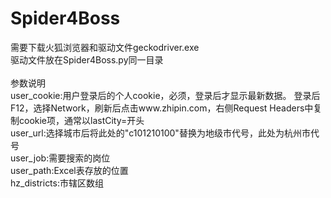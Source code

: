 # Spider4Boss
需要下载火狐浏览器和驱动文件geckodriver.exe<br>
驱动文件放在Spider4Boss.py同一目录<br>
<br>
参数说明<br>
user_cookie:用户登录后的个人cookie，必须，登录后才显示最新数据。
登录后F12，选择Network，刷新后点击www.zhipin.com，右侧Request Headers中复制cookie项，通常以lastCity=开头<br>
user_url:选择城市后将此处的"c101210100"替换为地级市代号，此处为杭州市代号<br>
user_job:需要搜索的岗位<br>
user_path:Excel表存放的位置<br>
hz_districts:市辖区数组<br>
